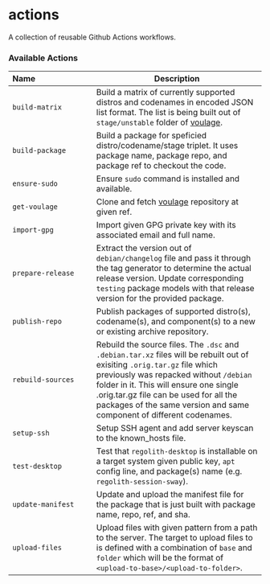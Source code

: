 # actions

A collection of reusable Github Actions workflows.

### Available Actions

<!-- AUTO_GENERATE_START -->
| Name⠀⠀⠀⠀⠀⠀⠀⠀⠀| Description |
|----------------|-------------|
| `build-matrix` | Build a matrix of currently supported distros and codenames in encoded JSON list format. The list is being built out of `stage/unstable` folder of [voulage](https://github.com/regolith-linux/voulage/).  |
| `build-package` | Build a package for speficied distro/codename/stage triplet. It uses package name, package repo, and package ref to checkout the code.  |
| `ensure-sudo` | Ensure `sudo` command is installed and available.  |
| `get-voulage` | Clone and fetch [voulage](https://github.com/regolith-linux/voulage/) repository at given ref.  |
| `import-gpg` | Import given GPG private key with its associated email and full name.  |
| `prepare-release` | Extract the version out of `debian/changelog` file and pass it through the tag generator to determine the actual release version. Update corresponding `testing` package models with that release version for the provided package.  |
| `publish-repo` | Publish packages of supported distro(s), codename(s), and component(s) to a new or existing archive repository.  |
| `rebuild-sources` | Rebuild the source files.  The `.dsc` and `.debian.tar.xz` files will be rebuilt out of exisiting `.orig.tar.gz` file which previously was repacked without `/debian` folder in it.  This will ensure one single .orig.tar.gz file can be used for all the packages of the same version and same component of different codenames.  |
| `setup-ssh` | Setup SSH agent and add server keyscan to the known_hosts file.  |
| `test-desktop` | Test that `regolith-desktop` is installable on a target system given public key, `apt` config line, and package(s) name (e.g. `regolith-session-sway`).  |
| `update-manifest` | Update and upload the manifest file for the package that is just built with package name, repo, ref, and sha.  |
| `upload-files` | Upload files with given pattern from a path to the server. The target to upload files to is defined with a combination of `base` and `folder` which will be the format of `<upload-to-base>/<upload-to-folder>`.  |
<!-- AUTO_GENERATE_END -->
